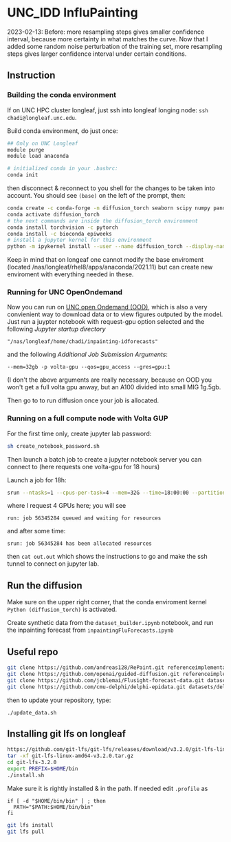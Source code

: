 # UNC_IDD InfluPainting

2023-02-13: Before: more resampling steps gives smaller confidence interval, because more certainty in what matches the curve. Now that I added some random noise perturbation of the training set, more resampling steps gives larger confidence interval under certain conditions.

## Instruction
### Building the conda environment
If on UNC HPC cluster longleaf, just ssh into longleaf longing node: `ssh chadi@longleaf.unc.edu`.

Build conda environment, do just once:
```bash
## Only on UNC Longleaf
module purge
module load anaconda

# initialized conda in your .bashrc:
conda init
```

then disconnect & reconnect to you shell for the changes to be taken into account. You should see `(base)` on the left of the prompt, then:

```bash
conda create -c conda-forge -n diffusion_torch seaborn scipy numpy pandas matplotlib ipykernel xarray netcdf4 h5netcdf tqdm  einops tenacity aiohttp ipywidgets jupyterlab # (if not on longleaf, you don't have to install the last two packages)
conda activate diffusion_torch
# the next commands are inside the diffusion_torch environment
conda install torchvision -c pytorch
conda install -c bioconda epiweeks
# install a jupyter kernel for this environment
python -m ipykernel install --user --name diffusion_torch --display-name "Python (diffusion_torch)"
```

Keep in mind that on longeaf one cannot modify the base enviroment (located /nas/longleaf/rhel8/apps/anaconda/2021.11) but can create new enviroment with everything needed in these.

### Running for UNC OpenOndemand
Now you can run on [UNC open Ondemand (OOD)](https://ondemand.rc.unc.edu), which is also a very convienient way to download data or to view figures outputed by the model. Just run a juypter notebook with request-gpu option selected and the following *Jupyter startup directory*
```
"/nas/longleaf/home/chadi/inpainting-idforecasts"
```
and the following *Additional Job Submission Arguments*:
```
--mem=32gb -p volta-gpu --qos=gpu_access --gres=gpu:1
```
(I don't the above arguments are really necessary, because on OOD you won't get a full volta gpu anway, but an A100 divided into small MIG 1g.5gb.

Then go to to run diffusion once your job is allocated.

### Running on a full compute node with Volta GUP
For the first time only, create jupyter lab password:
```bash
sh create_notebook_password.sh
```
Then launch a batch job to create a jupyter notebook server you can connect to (here requests one volta-gpu for 18 hours)

Launch a job for 18h:
```bash
srun --ntasks=1 --cpus-per-task=4 --mem=32G --time=18:00:00 --partition=volta-gpu --gres=gpu:4 --qos=gpu_access --output=out.out sh runjupyter.sh &
```
where I request 4 GPUs here; you will see
```
run: job 56345284 queued and waiting for resources
```
and after some time:
```
srun: job 56345284 has been allocated resources
```

then `cat out.out` which shows the instructions to go and make the ssh tunnel to connect on jupyter lab.


## Run the diffusion
Make sure on the upper right corner, that the conda enviroment kernel `Python (diffusion_torch)` is activated.

Create synthetic data from the `dataset_builder.ipynb` notebook, and run the inpainting forecast from `inpaintingFluForecasts.ipynb`


## Useful repo
```bash
git clone https://github.com/andreas128/RePaint.git referenceimplementations/RePaint
git clone https://github.com/openai/guided-diffusion.git referenceimplementations/guided-diffusion
git clone https://github.com/jcblemai/Flusight-forecast-data.git datasets/Flusight-forecast-data
git clone https://github.com/cmu-delphi/delphi-epidata.git datasets/delphi-epidata
```
then to update your repository, type:
```
./update_data.sh
```


## Installing git lfs on longleaf
```bash
https://github.com/git-lfs/git-lfs/releases/download/v3.2.0/git-lfs-linux-amd64-v3.2.0.tar.gz
tar -xf git-lfs-linux-amd64-v3.2.0.tar.gz
cd git-lfs-3.2.0
export PREFIX=$HOME/bin
./install.sh
```
Make sure it is rightly installed & in the path. If needed edit `.profile` as
```
if [ -d "$HOME/bin/bin" ] ; then
  PATH="$PATH:$HOME/bin/bin"
fi
```

```bash
git lfs install
git lfs pull
```
